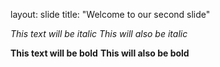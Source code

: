 layout: slide
title: "Welcome to our second slide"


*This text will be italic*
_This will also be italic_

**This text will be bold**
__This will also be bold__
